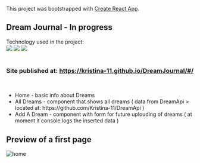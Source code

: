 This project was bootstrapped with [Create React App](https://github.com/facebook/create-react-app).

## Dream Journal - In progress

Technology used in the project: <br/>
![](https://img.shields.io/badge/React-Redux-brightgreen)
![](https://img.shields.io/badge/TypeScript-blue)
![](https://img.shields.io/badge/CSS-SCSS-ff69b4)
<br/><br/>

### Site published at: https://kristina-11.github.io/DreamJournal/#/
<br/>

<ul>
  <li>Home - basic info about Dreams</li>
  <li>All Dreams - component that shows all dreams ( data from DreamApi > located at: https://github.com/Kristina-11/DreamApi )</li>
  <li>Add A Dream - component with form for future uplouding of dreams ( at moment it console.logs the inserted data )</li>
</ul>

## Preview of a first page

![home](https://user-images.githubusercontent.com/61420128/116111762-3e564800-a6b7-11eb-9873-1f0d42bc4be5.PNG) 
